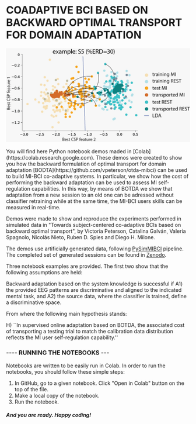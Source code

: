 # COADAPTIVE BCI BASED ON BACKWARD OPTIMAL TRANSPORT FOR DOMAIN ADAPTATION
<p align="center">
<img src="Images/transport_samples.jpeg" width="600">
</p>
You will find here Python notebook demos maded in [Colab](https://colab.research.google.com). These demos were created to show you how the backward formulation of optimal transport for domain adaptation [BODTA](https://github.com/vpeterson/otda-mibci) can be used to build MI-BCI co-adaptive systems. In particular, we show how the cost of performing the backward adaptation can be used to assess MI self-regulation capabilities. In this way, by means of BOTDA we show that adaptation from a new session to an old one can be adressed without classifier retraining while at the same time, the MI-BCI users skills can be measured in real-time.

Demos were made to show and reproduce the experiments performed in simulated data in "Towards subject-centered co-adaptive BCIs based on backward optimal transport", by Victoria Peterson, Catalina Galván, Valeria Spagnolo, Nicolás Nieto, Ruben D. Spies and Diego H. Milone. 

The demos use artificially generated data, following [PySimMIBCI](https://github.com/catalinamagalvan/PySimMIBCI) pipeline. The completed set of generated sessions can be found in [Zenodo](https://zenodo.org/records/13760210).

Three notebook examples are provided. The first two show that the following assumptions are held:

Backward adaptation based on the system knowledge is successful if 
A1) the provided EEG patterns are discriminative and aligned to the indicated mental task, and
A2) the source data, where the classifier is trained, define a discriminative space.

From where the following main hypothesis stands:

H)	``In supervised online adaptation based on BOTDA, the associated cost of transporting a testing trial to match the calibration data distribution reflects the MI user self-regulation capability.''

### ---- RUNNING THE NOTEBOOKS --- 

Notebooks are written to be easily run in Colab. In order to run the notebooks, you should follow these simple steps:

1. In GitHub, go to a given notebook. Click "Open in Colab" button on the top of the file.
2. Make a local copy of the notebook.
3. Run the notebook.


##### And you are ready. Happy coding!

